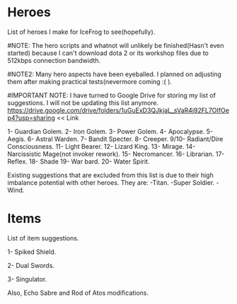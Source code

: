 # Heroes
List of heroes I make for IceFrog to see(hopefully).

#NOTE: The hero scripts and whatnot will unlikely be finished(Hasn't even started) because I can't download dota 2 or its workshop files due to 512kbps connection bandwidth.

#NOTE2: Many hero aspects have been eyeballed. I planned on adjusting them after making practical tests(nevermore coming :( ).

#IMPORTANT NOTE: I have turned to Google Drive for storing my list of suggestions. I will not be updating this list anymore.
https://drive.google.com/drive/folders/1uGuExD3QJkjaL_sVaR4j92FL7OIfOep4?usp=sharing << Link

1- Guardian Golem.
2- Iron Golem.
3- Power Golem.
4- Apocalypse.
5- Aegis.
6- Astral Warden.
7- Bandit Specter.
8- Creeper.
9/10- Radiant/Dire Consciousness.
11- Light Bearer.
12- Lizard King.
13- Mirage.
14- Narcissistic Mage(not invoker rework).
15- Necromancer.
16- Librarian.
17- Reflex.
18- Shade
19- War bard.
20- Water Spirit.

Existing suggestions that are excluded from this list is due to their high imbalance potential with other heroes. They are:
-Titan.
-Super Soldier.
-Wind.

# Items

List of item suggestions.

1- Spiked Shield.

2- Dual Swords.

3- Singulator.

Also, Echo Sabre and Rod of Atos modifications.
